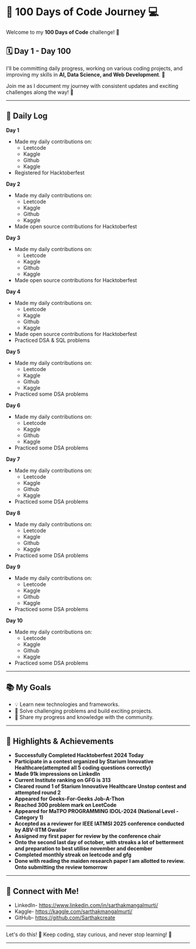 # 🚀 100 Days of Code Journey 💻

Welcome to my **100 Days of Code** challenge! 🎯

## 🗓 Day 1 - Day 100 
I'll be committing daily progress, working on various coding projects, and improving my skills in **AI, Data Science, and Web Development**. 🌟

Join me as I document my journey with consistent updates and exciting challenges along the way! 🎉

---

## 📅 Daily Log
**Day 1**  
- Made my daily contributions on:  
  - Leetcode  
  - Kaggle  
  - Github  
  - Kaggle  
- Registered for Hacktoberfest  

**Day 2**  
- Made my daily contributions on:  
  - Leetcode  
  - Kaggle  
  - Github  
  - Kaggle  
- Made open source contributions for Hacktoberfest  

**Day 3**  
- Made my daily contributions on:  
  - Leetcode  
  - Kaggle  
  - Github  
  - Kaggle  
- Made open source contributions for Hacktoberfest  

**Day 4**  
- Made my daily contributions on:  
  - Leetcode  
  - Kaggle  
  - Github  
  - Kaggle  
- Made open source contributions for Hacktoberfest  
- Practiced DSA & SQL problems  

**Day 5**  
- Made my daily contributions on:  
  - Leetcode  
  - Kaggle  
  - Github  
  - Kaggle  
- Practiced some DSA problems

**Day 6**  
- Made my daily contributions on:  
  - Leetcode  
  - Kaggle  
  - Github  
  - Kaggle  
- Practiced some DSA problems

**Day 7**  
- Made my daily contributions on:  
  - Leetcode  
  - Kaggle  
  - Github  
  - Kaggle  
- Practiced some DSA problems

**Day 8**  
- Made my daily contributions on:  
  - Leetcode  
  - Kaggle  
  - Github  
  - Kaggle  
- Practiced some DSA problems

**Day 9**  
- Made my daily contributions on:  
  - Leetcode  
  - Kaggle  
  - Github  
  - Kaggle  
- Practiced some DSA problems

**Day 10**  
- Made my daily contributions on:  
  - Leetcode  
  - Kaggle  
  - Github  
  - Kaggle  
- Practiced some DSA problems

---

## 📚 My Goals
- 💡 Learn new technologies and frameworks.
- 🧠 Solve challenging problems and build exciting projects.
- 🌱 Share my progress and knowledge with the community.

---

## 🏅 Highlights & Achievements
- **Successfully Completed Hacktoberfest 2024 Today**
- **Participate in a contest organized by Starium Innovative Healthcare(attempted all 5 coding questions correctly)**
- **Made 91k impressions on LinkedIn**
- **Current Institute ranking on GFG is 313**
- **Cleared round 1 of Starium Innovative Healthcare Unstop contest and attempted round 2**
- **Appeared for Geeks-For-Geeks Job-A-Thon**
- **Reached 300 problem mark on LeetCode**
- **Appeared for MaTPO PROGRAMMING IDOL-2024 (National Level - Category 1)**
- **Accepted as a reviewer for IEEE IATMSI 2025 conference conducted by ABV-IITM Gwalior**
- **Assigned my first paper for review by the conference chair**
- **Onto the second last day of october, with streaks a lot of betterment and preparation to best utilise november and december**
- **Completed monthly streak on leetcode and gfg**
- **Done with reading the maiden research paper I am allotted to review. Onto submitting the review tomorrow**

---

## 🔗 Connect with Me!
- LinkedIn- https://www.linkedin.com/in/sarthakmangalmurti/
- Kaggle- https://kaggle.com/sarthakmangalmurti/
- GitHub- https://github.com/Sarthakcreate

---

Let's do this! 💪 Keep coding, stay curious, and never stop learning! 🎯

---
